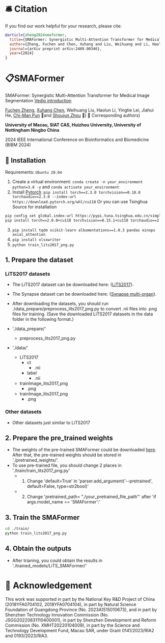 # 🛎 Citation

If you find our work helpful for your research, please cite:

```bib
@article{zheng2024smaformer,
  title={SMAFormer: Synergistic Multi-Attention Transformer for Medical Image Segmentation},
  author={Zheng, Fuchen and Chen, Xuhang and Liu, Weihuang and Li, Haolun and Lei, Yingtie and He, Jiahui and Pun, Chi-Man and Zhou, Shounjun},
  journal={arXiv preprint arXiv:2409.00346},
  year={2024}
}
```
# 📋SMAFormer

SMAFormer: Synergistic Multi-Attention Transformer for Medical Image Segmentation
[Vedio introduction](https://www.bilibili.com/video/BV1FLDsYqExZ/)

[Fuchen Zheng](https://lzeeorno.github.io/),  [Xuhang Chen](https://cxh.netlify.app/), Weihuang Liu, Haolun Li, Yingtie Lei, Jiahui He, [Chi-Man Pun](https://www.cis.um.edu.mo/~cmpun/) 📮and [Shoujun Zhou](https://people.ucas.edu.cn/~sjzhou?language=en) 📮( 📮 Corresponding authors)

**University of Macau, SIAT CAS, Huizhou University, University of Nottingham Ningbo China**

2024 IEEE International Conference on Bioinformatics and Biomedicine (BIBM 2024)

## 🚧 Installation 
Requirements: `Ubuntu 20.04`

1. Create a virtual environment: `conda create -n your_environment python=3.8 -y` and `conda activate your_environment `
2. Install [Pytorch](https://pytorch.org/get-started/previous-versions/#linux-and-windows-4) :`pip install torch==2.3.0 torchvision==0.18.0 torchaudio==2.3.0 --index-url https://download.pytorch.org/whl/cu118`
Or you can use Tsinghua Source for installation
```bash
pip config set global.index-url https://pypi.tuna.tsinghua.edu.cn/simple
pip install torch==2.0.0+cu118 torchvision==0.15.1+cu118 torchaudio==2.0.1+cu118 -f https://download.pytorch.org/whl/torch_stable.html
```
3. `pip install tqdm scikit-learn albumentations==1.0.3 pandas einops axial_attention`
4. `pip install xlsxwriter`
5. `python train_lits2017_png.py`


## 1. Prepare the dataset

### LiTS2017 datasets
- The LiTS2017 dataset can be downloaded here: {[LiTS2017](https://competitions.codalab.org/competitions/17094)}.
- The Synapse dataset can be downloaded here: {[Synapse multi-organ](https://www.synapse.org/Synapse:syn3193805/wiki/217789)}.

- After downloading the datasets, you should run ./data_prepare/preprocess_lits2017_png.py to convert .nii files into .png files for training. (Save the downloaded LiTS2017 datasets in the data folder in the following format.)

- './data_prepare/'
  - preprocess_lits2017_png.py
- './data/'
  - LITS2017
    - ct
      - .nii
    - label
      - .nii
  - trainImage_lits2017_png
      - .png
  - trainImage_lits2017_png
      - .png

### Other datasets
- Other datasets just similar to LiTS2017

## 2. Prepare the pre_trained weights
- The weights of the pre-trained SMAFormer could be downloaded [here]( https://pan.baidu.com/s/1DypDE5i9Nm5GaptHQCsbTw?pwd=kgrv). After that, the pre-trained weights should be stored in './pretrained_weights/'.
- To use pre-trained file, you should change 2 places in './train/train_lits2017_png.py'
  - 1. Change 'default=True' in 'parser.add_argument('--pretrained', default=False, type=str2bool)'
  - 2. Change 'pretrained_path= "./your_pretrained_file_path"' after 'if args.model_name == 'SMAFormer':'

## 3. Train the SMAFormer
```bash
cd ./train/
python train_lits2017_png.py 
```

## 4. Obtain the outputs
- After trianing, you could obtain the results in './trained_models/LiTS_SMAFormer/'

  

# 🧧 Acknowledgement

This work was supported in part by the National Key R\&D Project of China (2018YFA0704102, 2018YFA0704104), in part by Natural Science Foundation of Guangdong Province (No. 2023A1515010673), and in part by Shenzhen Technology Innovation Commission (No. JSGG20220831110400001), in part by Shenzhen Development and Reform Commission (No. XMHT20220104009), in part by the Science and Technology Development Fund, Macau SAR, under Grant 0141/2023/RIA2 and 0193/2023/RIA3.


